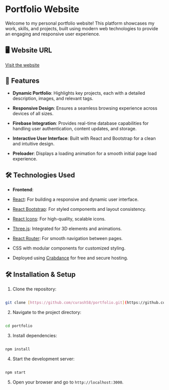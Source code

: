 
  
# Portfolio Website

  

Welcome to my personal portfolio website! This platform showcases my work, skills, and projects, built using modern web technologies to provide an engaging and responsive user experience.

  

## 🖥️ Website URL

[Visit the website](https://arsenvaleev.crabdance.com)

  

## 🚀 Features

-  **Dynamic Portfolio**: Highlights key projects, each with a detailed description, images, and relevant tags.

-  **Responsive Design**: Ensures a seamless browsing experience across devices of all sizes.

-  **Firebase Integration**: Provides real-time database capabilities for handling user authentication, content updates, and storage.

-  **Interactive User Interface**: Built with React and Bootstrap for a clean and intuitive design.

-  **Preloader**: Displays a loading animation for a smooth initial page load experience.

## 🛠️ Technologies Used

-  **Frontend**:

- [React](https://reactjs.org/): For building a responsive and dynamic user interface.
- [React Bootstrap](https://react-bootstrap.github.io/): For styled components and layout consistency.
- [React Icons](https://react-icons.github.io/react-icons/): For high-quality, scalable icons.
- [Three.js](https://threejs.org/): Integrated for 3D elements and animations.
- [React Router](https://reactrouter.com/): For smooth navigation between pages.
- CSS with modular components for customized styling.
- Deployed using [Crabdance](https://crabdance.com/) for free and secure hosting.

  

## 🛠️ Installation & Setup

1. Clone the repository:

```bash

git clone [https://github.com/curash58/portfolio.git](https://github.com/curash58/portfolio.git)

```

2. Navigate to the project directory:

```bash

cd portfolio

```

3. Install dependencies:

```bash

npm install

```

4. Start the development server:

```bash

npm start

```

5. Open your browser and go to `http://localhost:3000`.
